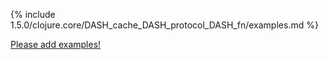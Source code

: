 {% include 1.5.0/clojure.core/DASH_cache_DASH_protocol_DASH_fn/examples.md %}

[Please add examples!](https://github.com/arrdem/grimoire/edit/master/_includes/1.6.0/clojure.core/DASH_cache_DASH_protocol_DASH_fn/examples.md)
